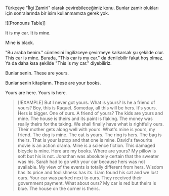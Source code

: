 Türkçeye "İlgi Zamiri" olarak çevirebileceğimiz konu. Bunlar zamir olukları için sonralarında bir isim kullanmamıza gerek yok.

![[Pronouns Table]]

It is my car. 
It is mine.

Mine is black. 

"Bu araba benim." cümlesini İngilizceye çevirmeye kalkarsak şu şekilde olur.
This car is mine. 
Burada, "This car is my car." da denilebilir fakat hoş olmaz. Ya da daha kısa şekilde "This is my car." diyebiliriz.

Bunlar senin.
These are yours.

Bunlar senin kitapların.
These are your books. 

Yours are here. 
Yours is here. 

> [!EXAMPLE]
> But I never got yours.
> What is yours?
> Is he a friend of yours?
> Boy, this is Raquel. Someday, all this will be hers.
> It's yours.
> Hers is bigger.
> One of ours.
> A friend of yours?
> The kids are yours and mine.
> The house is theirs and its paint is flaking.
> The money was really theirs for the taking.
> We shall finally have what is rightfully ours.
> Their mother gets along well with yours.
> What's mine is yours, my friend.
> The dog is mine.
> The cat is yours.
> The ring is hers.
> The bag is theirs.
> That is your laptop and that one is mine.
> David's favourite movie is an action drama. Mine is a science fiction.
> This damaged bicycle is mine.
> Here are my books. Where are yours?
> My pillow is soft but his is not.
> Jonathan was absolutely certain that the sweater was his.
> Sarah had to go with your car because hers was not available.
> My view of the events is totally different from hers.
> Wisdom has its price and foolishness has its.
> Liam found his cat and we lost ours.
> Your car was parked next to ours.
> They received their government payment. What about ours?
> My car is red but theirs is blue.
> The house on the corner is theirs.